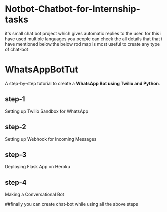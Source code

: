# Notbot-Chatbot-for-Internship-tasks
it's small chat bot project which gives automatic replies to the user. for this i have used multiple languages you people can check the all details that that i have mentioned below.the below rod map is most useful to create any type of chat-bot

# WhatsAppBotTut

A step-by-step tutorial to create a **WhatsApp Bot using Twilio and Python**.

## step-1 

Setting up Twilio Sandbox for WhatsApp

## step-2 

Setting up Webhook for Incoming Messages


## step-3 

Deploying Flask App on Heroku


## step-4

Making a Conversational Bot

##finally you can create chat-bot while using all the above steps 
